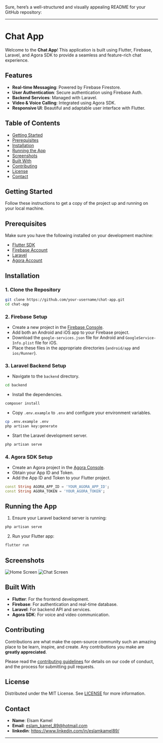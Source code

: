 Sure, here’s a well-structured and visually appealing README for your GitHub repository:

---

# Chat App

Welcome to the **Chat App**! This application is built using Flutter, Firebase, Laravel, and Agora SDK to provide a seamless and feature-rich chat experience.

## Features

- **Real-time Messaging**: Powered by Firebase Firestore.
- **User Authentication**: Secure authentication using Firebase Auth.
- **Backend Services**: Managed with Laravel.
- **Video & Voice Calling**: Integrated using Agora SDK.
- **Responsive UI**: Beautiful and adaptable user interface with Flutter.

## Table of Contents

- [Getting Started](#getting-started)
- [Prerequisites](#prerequisites)
- [Installation](#installation)
- [Running the App](#running-the-app)
- [Screenshots](#screenshots)
- [Built With](#built-with)
- [Contributing](#contributing)
- [License](#license)
- [Contact](#contact)

## Getting Started

Follow these instructions to get a copy of the project up and running on your local machine.

## Prerequisites

Make sure you have the following installed on your development machine:

- [Flutter SDK](https://flutter.dev/docs/get-started/install)
- [Firebase Account](https://firebase.google.com/)
- [Laravel](https://laravel.com/docs/8.x/installation)
- [Agora Account](https://www.agora.io/en/)

## Installation

### 1. Clone the Repository

```bash
git clone https://github.com/your-username/chat-app.git
cd chat-app
```

### 2. Firebase Setup

- Create a new project in the [Firebase Console](https://console.firebase.google.com/).
- Add both an Android and iOS app to your Firebase project.
- Download the `google-services.json` file for Android and `GoogleService-Info.plist` file for iOS.
- Place these files in the appropriate directories (`android/app` and `ios/Runner`).

### 3. Laravel Backend Setup

- Navigate to the `backend` directory.

```bash
cd backend
```

- Install the dependencies.

```bash
composer install
```

- Copy `.env.example` to `.env` and configure your environment variables.

```bash
cp .env.example .env
php artisan key:generate
```

- Start the Laravel development server.

```bash
php artisan serve
```

### 4. Agora SDK Setup

- Create an Agora project in the [Agora Console](https://www.agora.io/en/).
- Obtain your App ID and Token.
- Add the App ID and Token to your Flutter project.

```dart
const String AGORA_APP_ID = 'YOUR_AGORA_APP_ID';
const String AGORA_TOKEN = 'YOUR_AGORA_TOKEN';
```

## Running the App

1. Ensure your Laravel backend server is running:

```bash
php artisan serve
```

2. Run your Flutter app:

```bash
flutter run
```

## Screenshots

![Home Screen](screenshots/home_screen.png)
![Chat Screen](screenshots/chat_screen.png)

## Built With

- **Flutter**: For the frontend development.
- **Firebase**: For authentication and real-time database.
- **Laravel**: For backend API and services.
- **Agora SDK**: For voice and video communication.

## Contributing

Contributions are what make the open-source community such an amazing place to be learn, inspire, and create. Any contributions you make are **greatly appreciated**.

Please read the [contributing guidelines](CONTRIBUTING.md) for details on our code of conduct, and the process for submitting pull requests.

## License

Distributed under the MIT License. See [LICENSE](LICENSE) for more information.

## Contact

- **Name**: Elsam Kamel
- **Email**: eslam_kamel_89@hotmail.com
- **linkedin**: https://www.linkedin.com/in/eslamkamel89/

---
